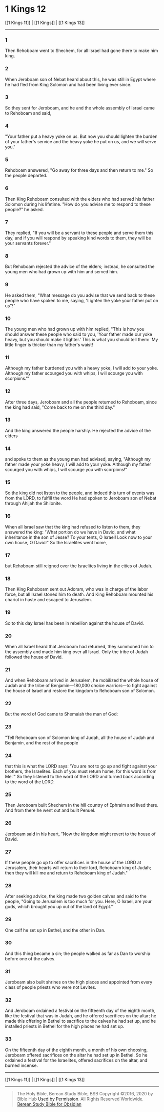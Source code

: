 # 1 Kings 12

[[1 Kings 11]] | [[1 Kings]] | [[1 Kings 13]]

---

### 1
Then Rehoboam went to Shechem, for all Israel had gone there to make him king.

### 2
When Jeroboam son of Nebat heard about this, he was still in Egypt where he had fled from King Solomon and had been living ever since.

### 3
So they sent for Jeroboam, and he and the whole assembly of Israel came to Rehoboam and said,

### 4
"Your father put a heavy yoke on us. But now you should lighten the burden of your father's service and the heavy yoke he put on us, and we will serve you."

### 5
Rehoboam answered, "Go away for three days and then return to me." So the people departed.

### 6
Then King Rehoboam consulted with the elders who had served his father Solomon during his lifetime. "How do you advise me to respond to these people?" he asked.

### 7
They replied, "If you will be a servant to these people and serve them this day, and if you will respond by speaking kind words to them, they will be your servants forever."

### 8
But Rehoboam rejected the advice of the elders; instead, he consulted the young men who had grown up with him and served him.

### 9
He asked them, "What message do you advise that we send back to these people who have spoken to me, saying, 'Lighten the yoke your father put on us'?"

### 10
The young men who had grown up with him replied, "This is how you should answer these people who said to you, 'Your father made our yoke heavy, but you should make it lighter.' This is what you should tell them: 'My little finger is thicker than my father's waist!

### 11
Although my father burdened you with a heavy yoke, I will add to your yoke. Although my father scourged you with whips, I will scourge you with scorpions.'"

### 12
After three days, Jeroboam and all the people returned to Rehoboam, since the king had said, "Come back to me on the third day."

### 13
And the king answered the people harshly. He rejected the advice of the elders

### 14
and spoke to them as the young men had advised, saying, "Although my father made your yoke heavy, I will add to your yoke. Although my father scourged you with whips, I will scourge you with scorpions!"

### 15
So the king did not listen to the people, and indeed this turn of events was from the LORD, to fulfill the word He had spoken to Jeroboam son of Nebat through Ahijah the Shilonite.

### 16
When all Israel saw that the king had refused to listen to them, they answered the king: "What portion do we have in David, and what inheritance in the son of Jesse? To your tents, O Israel! Look now to your own house, O David!" So the Israelites went home,

### 17
but Rehoboam still reigned over the Israelites living in the cities of Judah.

### 18
Then King Rehoboam sent out Adoram, who was in charge of the labor force, but all Israel stoned him to death. And King Rehoboam mounted his chariot in haste and escaped to Jerusalem.

### 19
So to this day Israel has been in rebellion against the house of David.

### 20
When all Israel heard that Jeroboam had returned, they summoned him to the assembly and made him king over all Israel. Only the tribe of Judah followed the house of David.

### 21
And when Rehoboam arrived in Jerusalem, he mobilized the whole house of Judah and the tribe of Benjamin—180,000 choice warriors—to fight against the house of Israel and restore the kingdom to Rehoboam son of Solomon.

### 22
But the word of God came to Shemaiah the man of God:

### 23
"Tell Rehoboam son of Solomon king of Judah, all the house of Judah and Benjamin, and the rest of the people

### 24
that this is what the LORD says: 'You are not to go up and fight against your brothers, the Israelites. Each of you must return home, for this word is from Me.'" So they listened to the word of the LORD and turned back according to the word of the LORD.

### 25
Then Jeroboam built Shechem in the hill country of Ephraim and lived there. And from there he went out and built Penuel.

### 26
Jeroboam said in his heart, "Now the kingdom might revert to the house of David.

### 27
If these people go up to offer sacrifices in the house of the LORD at Jerusalem, their hearts will return to their lord, Rehoboam king of Judah; then they will kill me and return to Rehoboam king of Judah."

### 28
After seeking advice, the king made two golden calves and said to the people, "Going to Jerusalem is too much for you. Here, O Israel, are your gods, which brought you up out of the land of Egypt."

### 29
One calf he set up in Bethel, and the other in Dan.

### 30
And this thing became a sin; the people walked as far as Dan to worship before one of the calves.

### 31
Jeroboam also built shrines on the high places and appointed from every class of people priests who were not Levites.

### 32
And Jeroboam ordained a festival on the fifteenth day of the eighth month, like the festival that was in Judah, and he offered sacrifices on the altar; he made this offering in Bethel to sacrifice to the calves he had set up, and he installed priests in Bethel for the high places he had set up.

### 33
On the fifteenth day of the eighth month, a month of his own choosing, Jeroboam offered sacrifices on the altar he had set up in Bethel. So he ordained a festival for the Israelites, offered sacrifices on the altar, and burned incense.

---

[[1 Kings 11]] | [[1 Kings]] | [[1 Kings 13]]

---

> The Holy Bible, Berean Study Bible, BSB
> Copyright &copy;2016, 2020 by Bible Hub
> [Used by Permission](https://berean.bible/terms.htm). All Rights Reserved Worldwide.
> [Berean Study Bible for Obsidian](https://github.com/gapmiss/berean-study-bible-for-obsidian)

